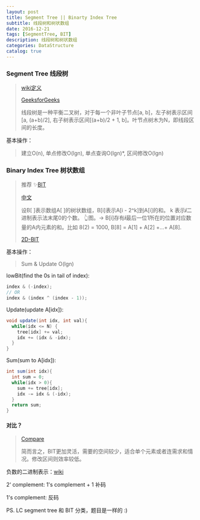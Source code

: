 ```yaml
---
layout: post
title: Segment Tree || Binarty Index Tree
subtitle: 线段树和树状数组
date: 2016-12-21
tags: [SegmentTree, BIT]
description: 线段树和树状数组
categories: DataStructure 
catalog: true
---
```


### Segment Tree 线段树

> [wiki定义](https://zh.wikipedia.org/wiki/%E7%BA%BF%E6%AE%B5%E6%A0%91)
>
> [GeeksforGeeks](http://www.geeksforgeeks.org/segment-tree-set-1-sum-of-given-range/)
>
> 线段树是一种平衡二叉树，对于每一个非叶子节点[a, b]，左子树表示区间[a, (a+b)/2], 右子树表示区间[(a+b)/2 + 1, b]。叶节点树木为N，即线段区间的长度。

基本操作：

> 建立O(n), 单点修改O(lgn), 单点查询O(lgn)*, 区间修改O(lgn)

### Binary Index Tree 树状数组

> 推荐 ✨[BIT](https://www.topcoder.com/community/data-science/data-science-tutorials/binary-indexed-trees/)
>
> [中文](http://poj.org/summerschool/1_interval_tree.pdf)
>
> 设B[ ]表示数组A[ ]的树状数组，B[i]表示A[i - 2^k]到A[i]的和。 k 表示***i***二进制表示法末尾0的个数。 👆图。-> B[i]存有***i***最后一位1所在的位置对应数量的A内元素的和。比如 8(2) = 1000, B[8] = A[1] + A[2] +…+ A[8].
>
> [2D-BIT](https://www.geeksforgeeks.org/two-dimensional-binary-indexed-tree-or-fenwick-tree/)

基本操作：

> Sum & Update O(lgn)

 lowBit(find the 0s in tail of index):

```java
index & (-index);
// OR
index & (index ^ (index - 1));
```

Update(update A[idx]):

```java
void update(int idx, int val){
  while(idx <= N) {
    tree[idx] += val;
    idx += (idx & -idx);
  }
}
```

Sum(sum to A[idx]):

```java
int sum(int idx){
  int sum = 0;
  while(idx > 0){
    sum += tree[idx];
    idx -= idx & (-idx);
  }
  return sum;
}
```

#### 对比？

> [Compare](https://www.quora.com/How-does-one-decide-when-to-use-a-Segment-Tree-or-Fenwick-Tree)
>
> 简而言之，BIT更加灵活，需要的空间较少，适合单个元素或者连需求和情况。修改区间则效率较低。

负数的二进制表示：[wiki](https://en.wikipedia.org/wiki/Two's_complement)

2‘ complement: 1's complement + 1 补码

1's complement: 反码



PS. LC segment tree 和 BIT 分类，题目是一样的 :)